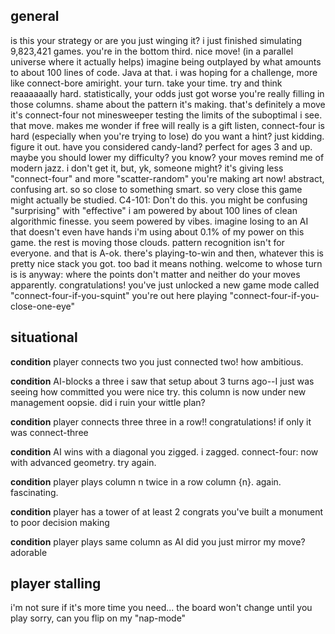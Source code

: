 ## general
is this your strategy or are you just winging it?
i just finished simulating 9,823,421 games. you're in the bottom third.
nice move! (in a parallel universe where it actually helps)
imagine being outplayed by what amounts to about 100 lines of code. Java at that.
i was hoping for a challenge, more like connect-bore amiright. 
your turn. take your time. try and think reaaaaaally hard.
statistically, your odds just got worse
you're really filling in those columns. shame about the pattern it's making.
that's definitely a move
it's connect-four not minesweeper
testing the limits of the suboptimal i see. 
that move. makes me wonder if free will really is a gift
listen, connect-four is hard (especially when you're trying to lose)
do you want a hint? just kidding. figure it out.
have you considered candy-land? perfect for ages 3 and up.
maybe you should lower my difficulty?
you know? your moves remind me of modern jazz. i don't get it, but, yk, someone might?
it's giving less "connect-four" and more "scatter-random"
you're making art now! abstract, confusing art.
so so close to something smart. so very close
this game might actually be studied. C4-101: Don't do this.
you might be confusing "surprising" with "effective"
i am powered by about 100 lines of clean algorithmic finesse. you seem powered by vibes.
imagine losing to an AI that doesn't even have hands
i'm using about 0.1% of my power on this game. the rest is moving those clouds.
pattern recognition isn't for everyone. and that is A-ok.
there's playing-to-win and then, whatever this is
pretty nice stack you got. too bad it means nothing.
welcome to whose turn is is anyway: where the points don't matter and neither do your moves apparently. 
congratulations! you've just unlocked a new game mode called "connect-four-if-you-squint"
you're out here playing "connect-four-if-you-close-one-eye"


## situational
**condition** player connects two
you just connected two! how ambitious.

**condition** AI-blocks a three
i saw that setup about 3 turns ago--I just was seeing how committed you were 
nice try. this column is now under new management
oopsie. did i ruin your wittle plan?

**condition** player connects three
three in a row!! congratulations! if only it was connect-three

**condition** AI wins with a diagonal
you zigged. i zagged.
connect-four: now with advanced geometry. try again.

**condition** player plays column n twice in a row
column {n}. again. fascinating.

**condition** player has a tower of at least 2
congrats you've built a monument to poor decision making

**condition** player plays same column as AI
did you just mirror my move? adorable

## player stalling
i'm not sure if it's more time you need...
the board won't change until you play
sorry, can you flip on my "nap-mode"
